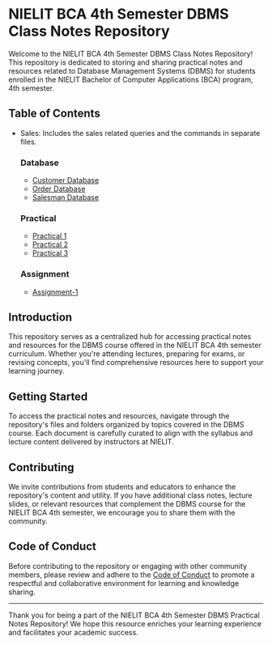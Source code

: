 # NIELIT BCA 4th Semester DBMS Class Notes Repository

Welcome to the NIELIT BCA 4th Semester DBMS Class Notes Repository! This repository is dedicated to storing and sharing practical notes and resources related to Database Management Systems (DBMS) for students enrolled in the NIELIT Bachelor of Computer Applications (BCA) program, 4th semester.

## Table of Contents
- Sales: Includes the sales related queries and the commands in separate files.

    ### Database
    - [Customer Database](./Sales/Customer.sql)
    - [Order Database](./Sales/Order.sql)
    - [Salesman Database](./Sales/Salesman.sql)

    ### Practical
    - [Practical 1](./Practical/Practical%201.sql)
    - [Practical 2](./Practical/Practical%202.sql)
    - [Practical 3](./Practical/Practical%203.sql)

    ### Assignment
    - [Assignment-1](./Assignment/Assignment1.sql)

## Introduction

This repository serves as a centralized hub for accessing practical notes and resources for the DBMS course offered in the NIELIT BCA 4th semester curriculum. Whether you're attending lectures, preparing for exams, or revising concepts, you'll find comprehensive resources here to support your learning journey.

## Getting Started

To access the practical notes and resources, navigate through the repository's files and folders organized by topics covered in the DBMS course. Each document is carefully curated to align with the syllabus and lecture content delivered by instructors at NIELIT.

## Contributing

We invite contributions from students and educators to enhance the repository's content and utility. If you have additional class notes, lecture slides, or relevant resources that complement the DBMS course for the NIELIT BCA 4th semester, we encourage you to share them with the community.

## Code of Conduct

Before contributing to the repository or engaging with other community members, please review and adhere to the [Code of Conduct](../Shared/code_of_conduct.md) to promote a respectful and collaborative environment for learning and knowledge sharing.

---

Thank you for being a part of the NIELIT BCA 4th Semester DBMS Practical Notes Repository! We hope this resource enriches your learning experience and facilitates your academic success.
